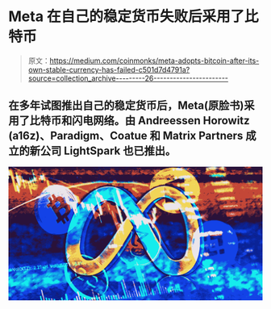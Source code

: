 # Meta 在自己的稳定货币失败后采用了比特币

> 原文：<https://medium.com/coinmonks/meta-adopts-bitcoin-after-its-own-stable-currency-has-failed-c501d7d4791a?source=collection_archive---------26----------------------->

## 在多年试图推出自己的稳定货币后，Meta(原脸书)采用了比特币和闪电网络。由 Andreessen Horowitz (a16z)、Paradigm、Coatue 和 Matrix Partners 成立的新公司 LightSpark 也已推出。

![](img/4495a9297ff4d324d0d6cb8d8a9819ff.png)